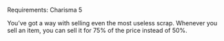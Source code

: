 Requirements: Charisma 5

You’ve got a way with selling even the most useless scrap. Whenever you sell an item, you can sell it for 75% of the price instead of 50%.